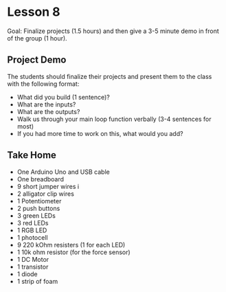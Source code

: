 Lesson 8
========

Goal: Finalize projects (1.5 hours) and then give a 3-5 minute demo in front of
the group (1 hour).

## Project Demo

The students should finalize their projects and present them to the class with
the following format:

* What did you build (1 sentence)?
* What are the inputs?
* What are the outputs?
* Walk us through your main loop function verbally (3-4 sentences for most)
* If you had more time to work on this, what would you add?

## Take Home

* One Arduino Uno and USB cable
* One breadboard
* 9 short jumper wires i
* 2 alligator clip wires
* 1 Potentiometer
* 2 push buttons
* 3 green LEDs
* 3 red LEDs
* 1 RGB LED
* 1 photocell
* 9 220 kOhm resisters (1 for each LED)
* 1 10k ohm resistor (for the force sensor)
* 1 DC Motor
* 1 transistor
* 1 diode
* 1 strip of foam
